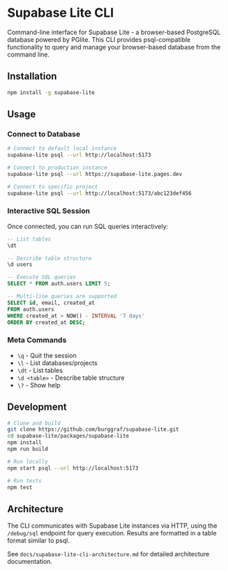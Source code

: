 # Supabase Lite CLI

Command-line interface for Supabase Lite - a browser-based PostgreSQL database powered by PGlite. This CLI provides psql-compatible functionality to query and manage your browser-based database from the command line.

## Installation

```bash
npm install -g supabase-lite
```

## Usage

### Connect to Database

```bash
# Connect to default local instance
supabase-lite psql --url http://localhost:5173

# Connect to production instance
supabase-lite psql --url https://supabase-lite.pages.dev

# Connect to specific project
supabase-lite psql --url http://localhost:5173/abc123def456
```

### Interactive SQL Session

Once connected, you can run SQL queries interactively:

```sql
-- List tables
\dt

-- Describe table structure
\d users

-- Execute SQL queries
SELECT * FROM auth.users LIMIT 5;

-- Multi-line queries are supported
SELECT id, email, created_at 
FROM auth.users 
WHERE created_at > NOW() - INTERVAL '7 days'
ORDER BY created_at DESC;
```

### Meta Commands

- `\q` - Quit the session
- `\l` - List databases/projects
- `\dt` - List tables
- `\d <table>` - Describe table structure
- `\?` - Show help

## Development

```bash
# Clone and build
git clone https://github.com/burggraf/supabase-lite.git
cd supabase-lite/packages/supabase-lite
npm install
npm run build

# Run locally
npm start psql --url http://localhost:5173

# Run tests
npm test
```

## Architecture

The CLI communicates with Supabase Lite instances via HTTP, using the `/debug/sql` endpoint for query execution. Results are formatted in a table format similar to psql.

See `docs/supabase-lite-cli-architecture.md` for detailed architecture documentation.